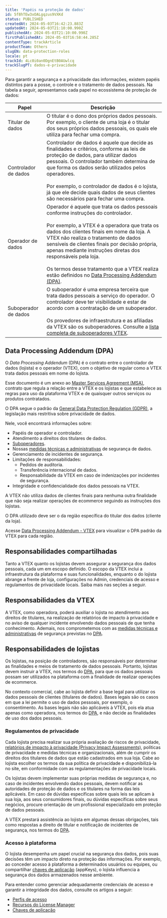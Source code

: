 ```yaml
---
title: 'Papéis na proteção de dados'
id: 5f8hTEw3xOALgqzus9VXKd
status: PUBLISHED
createdAt: 2024-05-03T16:42:23.883Z
updatedAt: 2024-05-03T21:10:00.990Z
publishedAt: 2024-05-03T21:10:00.990Z
firstPublishedAt: 2024-05-03T16:58:44.285Z
contentType: trackArticle
productTeam: Others
slugEN: data-protection-roles
locale: pt
trackId: 4Lc0i0an0DgnEtB0AUwlcq
trackSlugPT: dados-e-privacidade
---
```


Para garantir a segurança e a privacidade das informações, existem papéis distintos para a posse, o controle e o tratamento de dados pessoais. Na tabela a seguir, apresentamos cada papel no ecossistema de proteção de dados:

| Papel | Descrição |
| - | - |
| Titular de dados | O titular é o dono dos próprios dados pessoais. Por exemplo, o cliente de uma loja é o titular dos seus próprios dados pessoais, os quais ele utiliza para fechar uma compra. |
| Controlador de dados | Controlador de dados é aquele que decide as finalidades e critérios, conforme as leis de proteção de dados, para utilizar dados pessoais. O controlador também determina de que forma os dados serão utilizados pelos operadores. <br><br> Por exemplo, o controlador de dados é o lojista, já que ele decide quais dados de seus clientes são necessários para fechar uma compra. |
| Operador de dados | Operador é aquele que trata os dados pessoais conforme instruções do controlador. <br><br> Por exemplo, a VTEX é a operadora que trata os dados dos clientes finais em nome da loja. A VTEX não realiza o tratamento de dados sensíveis de clientes finais por decisão própria, apenas mediante instruções diretas dos responsáveis pela loja. <br><br> Os termos desse tratamento que a VTEX realiza estão definidos no [Data Processing Addendum (DPA)](#data-processing-addendum-dpa). |
| Suboperador de dados | O suboperador é uma empresa terceira que trata dados pessoais a serviço do operador. O controlador deve ter visibilidade e estar de acordo com a contratação de um suboperador. <br><br> Os provedores de infraestrutura e as afiliadas da VTEX são os suboperadores. Consulte a [lista completa de suboperadores VTEX](https://vtex.com/br-pt/privacy-and-agreements/subprocessors/). |

## Data Processing Addendum (DPA)

O _Data Processing Addendum_ (DPA) é o contrato entre o controlador de dados (lojista) e o operador (VTEX), com o objetivo de regular como a VTEX trata dados pessoais em nome do lojista.

Esse documento é um anexo ao [Master Services Agreement (MSA)](https://vtex.com/br-pt/privacy-and-agreements/agreements/), contrato que regula a relação entre a VTEX e os lojistas e que estabelece as regras para uso da plataforma VTEX e de quaisquer outros serviços ou produtos contratados.

O DPA segue o padrão da [General Data Protection Regulation (GDPR)](https://gdpr-info.eu/), a legislação mais restritiva sobre privacidade de dados.

Nele, você encontrará informações sobre:

* Papéis de operador e controlador.
* Atendimento a direitos dos titulares de dados.
* [Suboperadores](https://vtex.com/br-pt/privacy-and-agreements/subprocessors/).
* Nossas [medidas técnicas e administrativas](/pt/tracks/dados-e-privacidade--4Lc0i0an0DgnEtB0AUwlcq/7ANSqBP5DgOrVVyglo3Lbh) de segurança de dados.
* Gerenciamento de incidentes de segurança.
* Limitações de responsabilidades:
    * Pedidos de auditoria.
    * Transferência internacional de dados.
    * Responsabilidade da VTEX em caso de indenizações por incidentes de segurança.
* Integridade e confidencialidade dos dados pessoais na VTEX.

A VTEX não utiliza dados de clientes finais para nenhuma outra finalidade que não seja realizar operações de ecommerce seguindo as instruções dos lojistas.

O DPA utilizado deve ser o da região específica do titular dos dados (cliente da loja).

<div class="alert alert-warning">
  <p>Acesse <a href="https://vtex.com/br-pt/privacy-and-agreements/data-processing-addendum/">Data Processing Addendum - VTEX</a> para visualizar o DPA padrão da VTEX para cada região.</p>
</div>

## Responsabilidades compartilhadas

Tanto a VTEX quanto os lojistas devem assegurar a segurança dos dados pessoais, cada um em escopo definido. O escopo da VTEX inclui a infraestrutura da plataforma e suas funcionalidades, enquanto o do lojista abrange a frente de loja, configurações no Admin, credenciais de acesso e regulamentos de privacidade locais. Saiba mais nas seções a seguir.

## Responsabilidades da VTEX

A VTEX, como operadora, poderá auxiliar o lojista no atendimento aos direitos de titulares, na realização de relatórios de impacto à privacidade e no aviso de qualquer incidente envolvendo dados pessoais de que tenha conhecimento. Ademais, nos comprometemos com as [medidas técnicas e administrativas](/pt/tracks/dados-e-privacidade--4Lc0i0an0DgnEtB0AUwlcq/7ANSqBP5DgOrVVyglo3Lbh) de segurança previstas no [DPA](https://vtex.com/us-en/privacy-and-agreements/data-processing-addendum/).

## Responsabilidades de lojistas

Os lojistas, na posição de controladores, são responsáveis por determinar as finalidades e meios de tratamento de dados pessoais. Portanto, lojistas devem instruir a VTEX, nos termos do [DPA](https://vtex.com/br-pt/privacy-and-agreements/data-processing-addendum/), para que os dados pessoais possam ser utilizados na plataforma com a finalidade de realizar operações de ecommerce.

No contexto comercial, cabe ao lojista definir a base legal para utilizar os dados pessoais de clientes (titulares de dados). Bases legais são os casos em que a lei permite o uso de dados pessoais, por exemplo, o consentimento. As bases legais não são aplicáveis à VTEX, pois ela atua apenas como operadora, nos termos do [DPA](https://vtex.com/br-pt/privacy-and-agreements/data-processing-addendum/), e não decide as finalidades de uso dos dados pessoais.

### Regulamentos de privacidade

Cada lojista precisa realizar sua própria avaliação de riscos de privacidade, [relatórios de impacto à privacidade (Privacy Impact Assessments)](https://gdpr-info.eu/issues/privacy-impact-assessment/), políticas de privacidade e medidas técnicas e organizacionais, além de cumprir os direitos dos titulares de dados que estão cadastrados em sua loja. Cabe ao lojista escolher os termos da sua política de privacidade e disponibilizá-la no site, em conformidade com as regulamentações de privacidade locais.

Os lojistas devem implementar suas próprias medidas de segurança e, no caso de incidentes envolvendo dados pessoais, devem notificar as autoridades de proteção de dados e os titulares na forma das leis aplicáveis. Em caso de dúvidas específicas sobre quais leis se aplicam à sua loja, aos seus consumidores finais, ou dúvidas específicas sobre seus negócios, procure orientação de um profissional especializado em proteção de dados pessoais. 

A VTEX prestará assistência ao lojista em algumas dessas obrigações, tais como respostas a direito de titular e notificação de incidentes de segurança, nos termos do [DPA](https://vtex.com/br-pt/privacy-and-agreements/data-processing-addendum/).

### Acesso à plataforma

O lojista desempenha um papel crucial na segurança dos dados, pois suas decisões têm um impacto direto na proteção das informações. Por exemplo, ao conceder acesso à plataforma a determinados usuários ou equipes, ou compartilhar [chaves de aplicação](/pt/tutorial/chaves-de-aplicacao--2iffYzlvvz4BDMr6WGUtet) (appKeys), o lojista influencia a segurança dos dados armazenados nesse ambiente.

Para entender como gerenciar adequadamente credenciais de acesso e garantir a integridade dos dados, consulte os artigos a seguir:

* [Perfis de acesso](/pt/tutorial/perfis-de-acesso--7HKK5Uau2H6wxE1rH5oRbc)
* [Recursos do License Manager](/pt/tutorial/recursos-do-license-manager--3q6ztrC8YynQf6rdc6euk3)
* [Chaves de aplicação](/pt/tutorial/chaves-de-aplicacao--2iffYzlvvz4BDMr6WGUtet)
